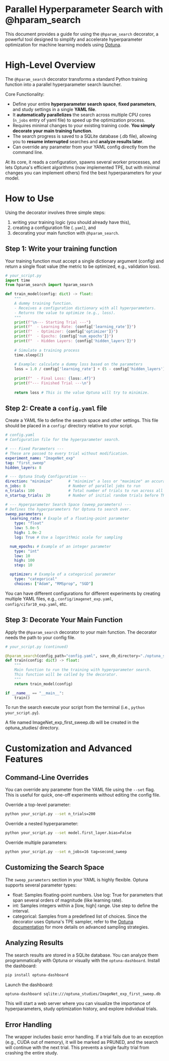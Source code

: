 # Parallel Hyperparameter Search with @hparam_search
This document provides a guide for using the `@hparam_search` decorator, a powerful tool designed to simplify and accelerate hyperparameter optimization for machine learning models using [Optuna](https://optuna.readthedocs.io/en/stable).

# High-Level Overview
The `@hparam_search` decorator transforms a standard Python training function into a parallel hyperparameter search launcher.

Core Functionality:
- Define your entire **hyperparameter search space**, **fixed parameters**, and study settings in a single **YAML file**.
- It **automatically parallelizes** the search across multiple CPU cores (`n_jobs` entry of yaml file) to speed up the optimization process.
- Requires minimal changes to your existing training code. **You simply decorate your main training function**.
- The search progress is saved to a SQLite database (.db file), allowing you to **resume interrupted** searches and **analyze results later**.
- Can override any parameter from your YAML config directly from the command line.

At its core, it reads a configuration, spawns several worker processes, and lets Optuna's efficient algorithms (now implemented TPE, but with minimal changes you can implement others) find the best hyperparameters for your model.

# How to Use
Using the decorator involves three simple steps: 
1. writing your training logic (you should already have this), 
2. creating a configuration file (`.yaml`), and 
3. decorating your main function with `@hparam_search`.

## Step 1: Write your training function
Your training function must accept a single dictionary argument (config) and return a single float value (the metric to be optimized, e.g., validation loss).

```python
# your_script.py
import time
from hparam_search import hparam_search

def train_model(config: dict) -> float:
    """
    A dummy training function.
    - Receives a configuration dictionary with all hyperparameters.
    - Returns the value to optimize (e.g., loss).
    """
    print(f"\n--- Starting Trial ---")
    print(f"  - Learning Rate: {config['learning_rate']}")
    print(f"  - Optimizer: {config['optimizer']}")
    print(f"  - Epochs: {config['num_epochs']}")
    print(f"  - Hidden Layers: {config['hidden_layers']}")
    
    # Simulate a training process
    time.sleep(2)
    
    # Example: calculate a dummy loss based on the parameters
    loss = 1.0 / config['learning_rate'] + (5 - config['hidden_layers'])**2
    
    print(f"  - Final Loss: {loss:.4f}")
    print(f"--- Finished Trial ---\n")
    
    return loss # This is the value Optuna will try to minimize.
```

## Step 2: Create a `config.yaml` file
Create a YAML file to define the search space and other settings. This file should be placed in a `config/` directory relative to your script.

```yaml
# config.yaml
# Configuration file for the hyperparameter search.

# --- Fixed Parameters ---
# These are passed to every trial without modification.
experiment_name: "ImageNet_exp"
tag: "first_sweep"
hidden_layers: 8

# --- Optuna Study Configuration ---
direction: "minimize"       # "minimize" a loss or "maximize" an accuracy
n_jobs: 8                   # Number of parallel jobs to run
n_trials: 100               # Total number of trials to run across all jobs
n_startup_trials: 20        # Number of initial random trials before TPE sampler takes over

# --- Hyperparameter Search Space (sweep_parameters) ---
# Defines the hyperparameters for Optuna to search over.
sweep_parameters:
  learning_rate: # Exaple of a floating-point parameter
    type: "float" 
    low: 5.0e-5
    high: 1.0e-2
    log: True # Use a logarithmic scale for sampling

  num_epochs: # Example of an integer parameter
    type: "int"
    low: 10
    high: 100
    step: 10

  optimizer: # Example of a categorical parameter
    type: "categorical"
    choices: ["Adam", "RMSprop", "SGD"]
```
You can have different configurations for different experiments by creating multiple YAML files, e.g., `config/imagenet_exp.yaml`, `config/cifar10_exp.yaml`, etc.


## Step 3: Decorate Your Main Function
Apply the `@hparam_search` decorator to your main function. The decorator needs the path to your config file.

```python
# your_script.py (continued)

@hparam_search(config_path="config.yaml", save_db_directory="./optuna_studies")
def train(config: dict) -> float:
    """
    Main function to run the training with hyperparameter search.
    This function will be called by the decorator.
    """
    return train_model(config)

if __name__ == "__main__":
    train()

```

To run the search execute your script from the terminal (i.e., `python your_script.py`).

A file named ImageNet_exp_first_sweep.db will be created in the optuna_studies/ directory.

# Customization and Advanced Features
## Command-Line Overrides

You can override any parameter from the YAML file using the `--set` flag. This is useful for quick, one-off experiments without editing the config file.

Override a top-level parameter:
```bash
python your_script.py --set n_trials=200
```
Override a nested hyperparameter:
```bash
python your_script.py --set model.first_layer.bias=False
```
Override multiple parameters:
```bash
python your_script.py --set n_jobs=16 tag=second_sweep
```

## Customizing the Search Space
The `sweep_parameters` section in your YAML is highly flexible. Optuna supports several parameter types:
- float: Samples floating-point numbers. Use log: True for parameters that span several orders of magnitude (like learning rate).
- int: Samples integers within a [low, high] range. Use step to define the interval.
- categorical: Samples from a predefined list of choices.
Since the decorator uses Optuna's TPE sampler, refer to the [Optuna documentation](https://optuna.readthedocs.io/en/stable) for more details on advanced sampling strategies.

## Analyzing Results
The search results are stored in a SQLite database. You can analyze them programmatically with Optuna or visually with the `optuna-dashboard`.
Install the dashboard:
```bash
pip install optuna-dashboard
```
Launch the dashboard:
```bash
optuna-dashboard sqlite:///optuna_studies/ImageNet_exp_first_sweep.db
```
This will start a web server where you can visualize the importance of hyperparameters, study optimization history, and explore individual trials.

## Error Handling
The wrapper includes basic error handling. If a trial fails due to an exception (e.g., CUDA out of memory), it will be marked as PRUNED, and the search will continue with the next trial. This prevents a single faulty trial from crashing the entire study. 
